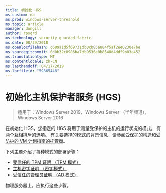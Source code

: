 ```yaml
---
title: 初始化 HGS
ms.custom: na
ms.prod: windows-server-threshold
ms.topic: article
manager: dongill
author: rpsqrd
ms.technology: security-guarded-fabric
ms.date: 08/29/2018
ms.openlocfilehash: c689a1d5f69731db0cb85a884f5af2ee0230e7be
ms.sourcegitcommit: 0d0b32c8986ba7db9536e0b8648d4ddf9b03e452
ms.translationtype: MT
ms.contentlocale: zh-CN
ms.lasthandoff: 04/17/2019
ms.locfileid: "59865448"
---
```

# <a name="initialize-the-host-guardian-service-hgs"></a>初始化主机保护者服务 (HGS)

>适用于：Windows Server 2019，Windows Server （半年频道），Windows Server 2016

在初始化 HGS，您指定的 HGS 将用于测量受保护的主机的运行状况的模式。 有两个互相排斥的选项。 有关要选择的模式的背景信息，请参阅[受保护的构造和受防护的 VM 计划指南的托管商](guarded-fabric-planning-for-hosters.md)。

下列主题介绍了每种模式的部署步骤：

- [受信任的 TPM 证明 （TPM 模式）](guarded-fabric-initialize-hgs-tpm-mode.md)
- [主机密钥证明 （密钥模式）](guarded-fabric-initialize-hgs-key-mode.md)
- [受信任的管理员证明 （AD 模式）](guarded-fabric-initialize-hgs-ad-mode.md)

物理服务器上，应执行这些步骤。